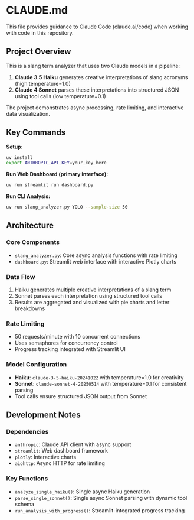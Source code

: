 # CLAUDE.md

This file provides guidance to Claude Code (claude.ai/code) when working with code in this repository.

## Project Overview

This is a slang term analyzer that uses two Claude models in a pipeline:
1. **Claude 3.5 Haiku** generates creative interpretations of slang acronyms (high temperature=1.0)
2. **Claude 4 Sonnet** parses these interpretations into structured JSON using tool calls (low temperature=0.1)

The project demonstrates async processing, rate limiting, and interactive data visualization.

## Key Commands

**Setup:**
```bash
uv install
export ANTHROPIC_API_KEY=your_key_here
```

**Run Web Dashboard (primary interface):**
```bash
uv run streamlit run dashboard.py
```

**Run CLI Analysis:**
```bash
uv run slang_analyzer.py YOLO --sample-size 50
```

## Architecture

### Core Components
- `slang_analyzer.py`: Core async analysis functions with rate limiting
- `dashboard.py`: Streamlit web interface with interactive Plotly charts

### Data Flow
1. Haiku generates multiple creative interpretations of a slang term
2. Sonnet parses each interpretation using structured tool calls
3. Results are aggregated and visualized with pie charts and letter breakdowns

### Rate Limiting
- 50 requests/minute with 10 concurrent connections
- Uses semaphores for concurrency control
- Progress tracking integrated with Streamlit UI

### Model Configuration
- **Haiku**: `claude-3-5-haiku-20241022` with temperature=1.0 for creativity
- **Sonnet**: `claude-sonnet-4-20250514` with temperature=0.1 for consistent parsing
- Tool calls ensure structured JSON output from Sonnet

## Development Notes

### Dependencies
- `anthropic`: Claude API client with async support
- `streamlit`: Web dashboard framework
- `plotly`: Interactive charts
- `aiohttp`: Async HTTP for rate limiting

### Key Functions
- `analyze_single_haiku()`: Single async Haiku generation
- `parse_single_sonnet()`: Single async Sonnet parsing with dynamic tool schema
- `run_analysis_with_progress()`: Streamlit-integrated progress tracking